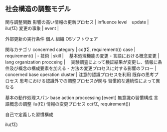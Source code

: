 
## 社会構造の調整モデル

関与調整関数
影響の高い情報の更新プロセス
| influence level　update | ilu(fΣ)
変更の事象 | event |

外部更新の実行条件
  個人
  組織
  OSソフトウェア

関与カテゴリ concerned category | cc(fΣ, requirement())
  case | requirement() |
    - 技術 | skill |
    　基本処理機能の変更
    - 言語における概念変更 | lang organization procceing |
    　実験調査によって検証結果が変更し、情報に条件及び概念の構成要素を加える
    - 方法の変更プロセスに対する影響のフロー | concerned base operation cluster | 
      注意的認識プロセスを利用
        既存の思考プロセス
      思考における認識外での調整プロセスが関与
        習慣的な連続性によって異なる

基本の動作処理スパン
base action proccessing [event]
  無意識の習慣構成
    言語概念の調整
      ilu(fΣ)
        情報の変更プロセス
          cc(fΣ, requirement())
  
  自己で定義した習慣構成
    
ilu(fΣ)
